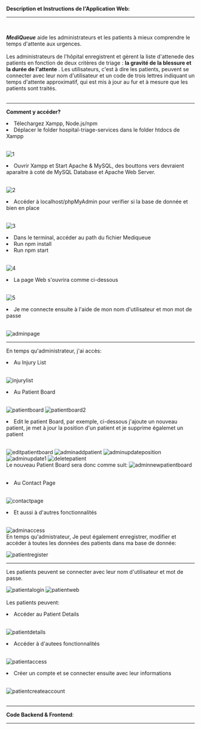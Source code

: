 **Description et Instructions de l'Application Web:**
___
<br/>

___**MediQueue**___ aide les administrateurs et les patients à mieux comprendre le temps d'attente aux urgences. 
<br/>
<br/>
Les administrateurs de l'hôpital enregistrent et gèrent la liste d'attenede des patients en fonction de deux critères de triage : __la gravité de la blessure et la durée de l'attente__ . Les utilisateurs, c'est à dire les patients, peuvent se connecter avec leur nom d'utilisateur et un code de trois lettres indiquant un temps d'attente approximatif, qui est mis à jour au fur et à mesure que les patients sont traités.
<br/>
<br/>
___
**Comment y accéder?**
<br/>

<a>
<li>Télechargez Xampp, Node.js/npm</li>
<li>Déplacer le folder hospital-triage-services dans le folder htdocs de Xampp</li>
<br/>

  
![1](1.jpg)
<li>Ouvrir Xampp et Start Apache & MySQL, des bouttons vers devraient aparaitre à coté de MySQL Database et Apache Web Server.</li>
<br/>

![2](2.png)
<li>Accéder à localhost/phpMyAdmin pour verifier si la base de donnée et bien en place</li><br/>

![3](3.png)
<li>Dans le terminal, accéder au path du fichier Mediqueue</li>
<li>Run npm install</li>
<li>Run npm start</li></br>

![4](4.JPG)
</br>
<li>La page Web s'ouvrira comme ci-dessous</li></br>

![5](5.png)
<li>Je me connecte ensuite à l'aide de mon nom d'utilisateur et mon mot de passe</li></br>

![adminpage](adminpage.png)
</a>
___

En temps qu'administrateur, j'ai accès:
<li>Au Injury List</li></br>

![injurylist](injurylist.png)
<li>Au Patient Board</li></br>

![patientboard](patientboard.png)
![patientboard2](patientboard2.png)
<li>Edit le patient Board, par exemple, ci-dessous j'ajoute un nouveau patient, je met à jour la position d'un patient et je supprime égalemet un patient</li></br>

![editpatientboard](editpatientboard.png)
![adminaddpatient](adminaddpatient.png)
![adminupdateposition](adminupdateposition.png)
![adminupdate1](adminupdate1.png)
![deletepatient](deletepatient.png)
</br>
Le nouveau Patient Board sera donc comme suit:
![adminnewpatientboard](adminnewpatientboard.png)

</br>
<li>Au Contact Page</li></br>

![contactpage](contactpage.png)
<li>Et aussi à d'autres fonctionnalités</li></br>

![adminaccess](adminaccess.png)
</br>
En temps qu'admistrateur, Je peut également enregistrer, modifier et accéder à toutes les données des patients dans ma base de donnée:

![patientregister](patientregister.png)

___
Les patients peuvent se connecter avec leur nom d'utilisateur et mot de passe.
</br>

![patientalogin](patientalogin.png)
![patientweb](patientweb.png)
</br>
</br>
Les patients peuvent:
<li>Accéder au Patient Details</li></br>

![patientdetails](patientdetails.png)
<li>Accéder à d'autees fonctionnalités</li></br>

![patientaccess](patientaccess.png)
<li>Créer un compte et se connecter ensuite avec leur informations</li></br>

![patientcreateaccount](patientcreateaccount.png)
</br>
</br>

___

**Code Backend & Frontend**:
___

